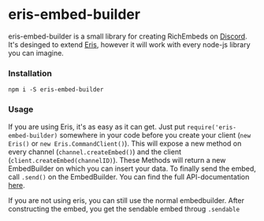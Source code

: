 # eris-embed-builder

eris-embed-builder is a small library for creating RichEmbeds on [Discord](https://discordapp.com). It's desinged to extend [Eris](https://abal.moe/Eris), however it will work with every node-js library you can imagine.

### Installation

`npm i -S eris-embed-builder`

### Usage

If you are using Eris, it's as easy as it can get. Just put `require('eris-embed-builder)` somewhere in your code before you create your client (`new Eris()` or `new Eris.CommandClient()`).
This will expose a new method on every channel (`channel.createEmbed()`) and the client (`client.createEmbed(channelID)`). These Methods will return a new EmbedBuilder on which you can insert your data. To finally send the embed, call `.send()` on the EmbedBuilder.
You can find the full API-documentation [here](api.md).

If you are not using eris, you can still use the normal embedbuilder. After constructing the embed, you get the sendable embed throug `.sendable`